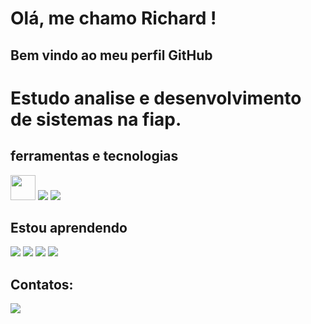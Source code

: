 # Olá, me chamo Richard ! 
## Bem vindo ao meu perfil GitHub 

# Estudo analise e desenvolvimento de sistemas na fiap.

## ferramentas e tecnologias 
<img src="https://cdn.jsdelivr.net/gh/devicons/devicon@latest/icons/html5/html5-original.svg" width="40" heigth="40"/>
<img src="https://cdn.jsdelivr.net/gh/devicons/devicon@latest/icons/css3/css3-original.svg" />
<img src="https://cdn.jsdelivr.net/gh/devicons/devicon@latest/icons/javascript/javascript-original.svg" />

## Estou aprendendo
<img src="https://cdn.jsdelivr.net/gh/devicons/devicon@latest/icons/react/react-original.svg" />
<img src="https://cdn.jsdelivr.net/gh/devicons/devicon@latest/icons/typescript/typescript-original.svg" />
<img src="https://cdn.jsdelivr.net/gh/devicons/devicon@latest/icons/java/java-original.svg" />
<img src="https://cdn.jsdelivr.net/gh/devicons/devicon@latest/icons/nextjs/nextjs-original.svg" />

## Contatos:

<div>
<a href="https://www.linkedin.com/in/richard-lopes-964a4b24a/" target="_blank"><img loading="lazy" src="https://www.flaticon.com/br/icone-gratis/linkedin_174857Color=white" target="_blank"></a>
  
</div>
<!--
**RichardLopes1/Richardlopes1** is a ✨ _special_ ✨ repository because its `README.md` (this file) appears on your GitHub profile.

Here are some ideas to get you started:

- 🔭 I’m currently working on ...
- 🌱 I’m currently learning ...
- 👯 I’m looking to collaborate on ...
- 🤔 I’m looking for help with ...
- 💬 Ask me about ...
- 📫 How to reach me: ...
- 😄 Pronouns: ...
- ⚡ Fun fact: ...
-->
